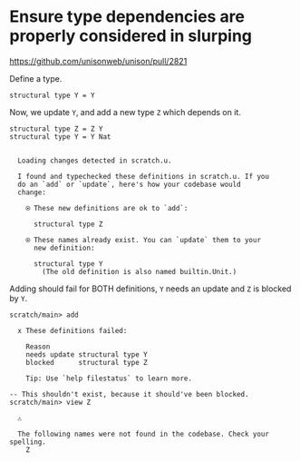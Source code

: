 # Ensure type dependencies are properly considered in slurping

https://github.com/unisonweb/unison/pull/2821

Define a type.

``` unison
structural type Y = Y
```

Now, we update `Y`, and add a new type `Z` which depends on it.

``` unison
structural type Z = Z Y
structural type Y = Y Nat
```

``` ucm

  Loading changes detected in scratch.u.

  I found and typechecked these definitions in scratch.u. If you
  do an `add` or `update`, here's how your codebase would
  change:
  
    ⍟ These new definitions are ok to `add`:
    
      structural type Z
    
    ⍟ These names already exist. You can `update` them to your
      new definition:
    
      structural type Y
        (The old definition is also named builtin.Unit.)

```
Adding should fail for BOTH definitions, `Y` needs an update and `Z` is blocked by `Y`.

``` ucm
scratch/main> add 

  x These definitions failed:
  
    Reason
    needs update structural type Y
    blocked      structural type Z
  
    Tip: Use `help filestatus` to learn more.

-- This shouldn't exist, because it should've been blocked.
scratch/main> view Z

  ⚠️
  
  The following names were not found in the codebase. Check your spelling.
    Z

```
